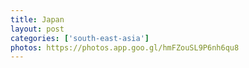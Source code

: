 ```yaml
---
title: Japan
layout: post
categories: ['south-east-asia']
photos: https://photos.app.goo.gl/hmFZouSL9P6nh6qu8
---
```

